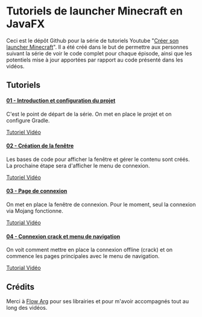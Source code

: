 # Tutoriels de launcher Minecraft en JavaFX

Ceci est le dépôt Github pour la série de tutoriels Youtube "[Créer son launcher Minecraft](https://www.youtube.com/playlist?list=PL4Iry42iWxQQo-xMzk2BRO1YOoHgG-slU)".
Il a été créé dans le but de permettre aux personnes suivant la série de voir le code complet pour chaque épisode, ainsi que 
les potentiels mise à jour apportées par rapport au code présenté dans les vidéos.

## Tutoriels

#### [01 - Introduction et configuration du projet](https://github.com/Bricklou/javafx-launcher/tree/video-1)

C'est le point de départ de la série. On met en place le projet et on configure Gradle.

[Tutoriel Vidéo](https://youtu.be/h1J7lJs--L8)

#### [02 - Création de la fenêtre](https://github.com/Bricklou/javafx-launcher/tree/video-2)

Les bases de code pour afficher la fenêtre et gérer le contenu sont créés. La prochaine étape sera d'afficher le menu de connexion.

[Tutoriel Vidéo](https://youtu.be/-8wNd0xtj5U)

#### [03 - Page de connexion](https://github.com/Bricklou/javafx-launcher/tree/video-3)

On met en place la fenêtre de connexion. Pour le moment, seul la connexion via Mojang fonctionne.

[Tutorial Vidéo](https://youtu.be/w-YbZnLFWlQ)

#### [04 - Connexion crack et menu de navigation](https://github.com/Bricklou/javafx-launcher/tree/video-4)

On voit comment mettre en place la connexion offline (crack) et on commence les pages principales avec le menu de navigation.

[Tutorial Vidéo](https://youtu.be/QRRhgtg7pJ0)

## Crédits

Merci à [Flow Arg](https://github.com/FlowArg) pour ses librairies et pour m'avoir accompagnés tout au long des vidéos. 
